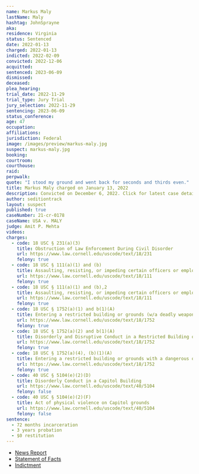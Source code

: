```yaml
---
name: Markus Maly
lastName: Maly
hashtag: JohnSprayne
aka:
residence: Virginia
status: Sentenced
date: 2022-01-13
charged: 2022-01-13
indicted: 2022-02-09
convicted: 2022-12-06
acquitted:
sentenced: 2023-06-09
dismissed:
deceased:
plea_hearing:
trial_date: 2022-11-29
trial_type: Jury Trial
jury_selection: 2022-11-29
sentencing: 2023-06-09
status_conference:
age: 47
occupation:
affiliations:
jurisdiction: Federal
image: /images/preview/markus-maly.jpg
suspect: markus-maly.jpg
booking:
courtroom:
courthouse:
raid:
perpwalk:
quote: "I stood my ground and went back for seconds and thirds even."
title: Markus Maly charged on January 13, 2022
description: Convicted on December 6, 2022. Click for latest case details.
author: seditiontrack
layout: suspect
published: true
caseNumber: 21-cr-0178
caseName: USA v. MALY
judge: Amit P. Mehta
videos:
charges:
  - code: 18 USC § 231(a)(3)
    title: Obstruction of Law Enforcement During Civil Disorder
    url: https://www.law.cornell.edu/uscode/text/18/231
    felony: true
  - code: 18 USC § 111(a)(1) and (b)
    title: Assaulting, resisting, or impeding certain officers or employees (using a deadly or dangerous weapon)
    url: https://www.law.cornell.edu/uscode/text/18/111
    felony: true
  - code: 18 USC § 111(a)(1) and (b),2
    title: Assaulting, resisting, or impeding certain officers or employees (using a deadly or dangerous weapon) (Aiding and Abetting)
    url: https://www.law.cornell.edu/uscode/text/18/111
    felony: true
  - code: 18 USC § 1752(a)(1) and b(1)(A)
    title: Entering a restricted building or grounds (w/a deadly weapon)
    url: https://www.law.cornell.edu/uscode/text/18/1752
    felony: true
  - code: 18 USC § 1752(a)(2) and b(1)(A)
    title: Disorderly and Disruptive Conduct in a Restricted Building or Grounds (w/a deadly weapon)
    url: https://www.law.cornell.edu/uscode/text/18/1752
    felony: true
  - code: 18 USC § 1752(a)(4), (b)(1)(A)
    title: Entering a restricted building or grounds with a dangerous or deadly weapon
    url: https://www.law.cornell.edu/uscode/text/18/1752
    felony: true
  - code: 40 USC § 5104(e)(2)(D)
    title: Disorderly Conduct in a Capitol Building
    url: https://www.law.cornell.edu/uscode/text/40/5104
    felony: false
  - code: 40 USC § 5104(e)(2)(F)
    title: Act of physical violence on Capitol grounds
    url: https://www.law.cornell.edu/uscode/text/40/5104
    felony: false
sentence:
  - 72 months incarceration
  - 3 years probation
  - $0 restitution
---
```


- [News Report](https://roanoke.com/news/local/crime-and-courts/fincastle-man-charged-in-connection-with-capitol-riot/article_1b505b94-7eec-11ec-b27b-8f94974853d1.html)
- [Statement of Facts](https://www.justice.gov/usao-dc/case-multi-defendant/file/1473396/download)
- [Indictment](https://www.justice.gov/usao-dc/case-multi-defendant/file/1473401/download)
